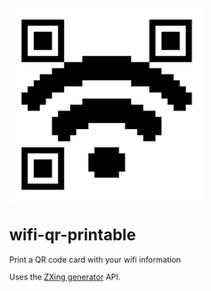 <img src="images/ogp.png" title="Bitmap-styled wifi symbol within a QR code" alt="Bitmap-styled wifi symbol within a QR code" width="350" />

# wifi-qr-printable
Print a QR code card with your wifi information

Uses the [ZXing generator](https://zxing.appspot.com/generator) API.
